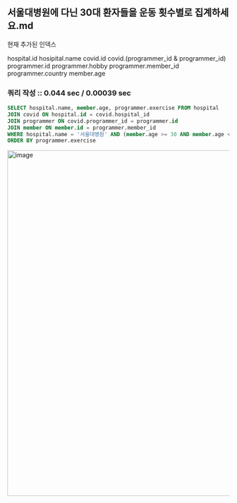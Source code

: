 ## 서울대병원에 다닌 30대 환자들을 운동 횟수별로 집계하세요.md

현재 추가된 인덱스

hospital.id
hosipital.name
covid.id
covid.(programmer_id & programmer_id)
programmer.id
programmer.hobby
programmer.member_id
programmer.country
member.age

### 쿼리 작성 :: 0.044 sec / 0.00039 sec

```SQL
SELECT hospital.name, member.age, programmer.exercise FROM hospital
JOIN covid ON hospital.id = covid.hospital_id
JOIN programmer ON covid.programmer_id = programmer.id
JOIN member ON member.id = programmer.member_id
WHERE hospital.name = '서울대병원' AND (member.age >= 30 AND member.age < 40)
ORDER BY programmer.exercise
```

<img width="784" alt="image" src="https://user-images.githubusercontent.com/46060746/142198987-f450d059-0932-486d-a93b-85713ac763ff.png">

